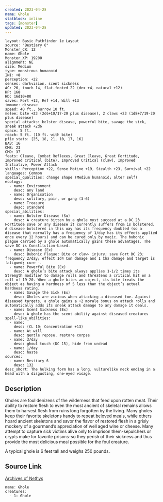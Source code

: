 ```yaml
---
created: 2023-04-28
name: Ghole
statblock: inline
tags: [monster]
updated: 2023-04-28
---
```

```statblock
layout: Basic Pathfinder 1e Layout
source: "Bestiary 6"
Monster_CR: 12
name: Ghole
Monster_XP: 19200
alignment: NE
size: Medium
type: monstrous humanoid
INI: +8
perception: +22
senses: darkvision, scent sickness
AC: 26, touch 14, flat-footed 22 (dex +4, natural +12)
HP: 168
HD: 16d10+80
saves: Fort +12, Ref +14, Will +13
immune: disease
speed: 40 ft., burrow 10 ft.
melee: bite +23 (2d6+10/17-20 plus disease), 2 claws +23 (1d8+7/19-20 plus disease)
special_attacks: bolster disease, powerful bite, savage the sick, sneak attack +2d6
space: 5 ft.
reach: 5 ft. (10 ft. with bite)
pf1e_stats: [25, 18, 21, 10, 17, 16]
BAB: 16
CMB: 23
CMD: 37
feats: Cleave, Combat Reflexes, Great Cleave, Great Fortitude, Improved Critical (bite), Improved Critical (claw), Improved Initiative, Power Attack
skills: Perception +22, Sense Motive +19, Stealth +23, Survival +22
languages: Common
special_qualities: change shape (Medium humanoid; alter self)
ecology:
  - name: Environment
    desc: any land
  - name: Organisation
    desc: solitary, pair, or gang (3-6)
  - name: Treasure
    desc: standard
special_abilities:
  - name: Bolster Disease (Su)
    desc: A creature bitten by a ghole must succeed at a DC 23 Fortitude save or any disease it currently suffers from is bolstered. A disease bolstered in this way has its frequency doubled (so a disease that normally has a frequency of 1/day has its effects applied once every 12 hours) and can be cured only by magic. The bubonic plague carried by a ghole automatically gains these advantages. The save DC is Constitution-based.
  - name: Disease (Ex)
    desc: Bubonic Plague: Bite or claw- injury; save Fort DC 23; frequency 2/day; effect 1d4 Con damage and 1 Cha damage and target is fatigued; cure -.
  - name: Powerful Bite (Ex)
    desc: A ghole’s bite attack always applies 1-1/2 times its Strength modifier to damage rolls and threatens a critical hit on a roll of 19-20. When a ghole bites an object, its bite treats the object as having a hardness of 5 less than the object’s actual hardness rating.
  - name: Savage the Sick (Ex)
    desc: Gholes are vicious when attacking a diseased foe. Against diseased targets, a ghole gains a +2 morale bonus on attack rolls and automatically adds its sneak attack damage to any damage it deals.
  - name: Scent Sickness (Ex)
    desc: A ghole has the scent ability against diseased creatures
spell-like_abilities:
  - name:
    desc: (CL 10; Concentration +13)
  - name: At will
    desc: gentle repose, restore corpse
  - name: 3/day
    desc: ghoul touch (DC 15), hide from undead
  - name: 1/day
    desc: haste
sources:
  - name: Bestiary 6
    desc: 132
desc_short: The hulking form has a long, vulturelike neck ending in a head with a disgusting, one-eyed visage.
```
## Description
Gholes are foul denizens of the wilderness that feed upon rotten meat. Their ability to restore flesh to even the most ancient of skeletal remains allows them to harvest flesh from ruins long forgotten by the living. Many gholes keep their favorite skeletons handy to repeat beloved meals, while others hoard ancient skeletons and savor the flavor of restored flesh in a grisly mockery of a gourmand’s appreciation of well aged wine or cheese. Many attempt to capture sick victims alive only to imprison them-sepulchers or crypts make for favorite prisons-so they perish of their sickness and thus provide the most delicious meal possible for the foul creature. 

A typical ghole is 6 feet tall and weighs 250 pounds.
## Source Link
[Archives of Nethys](https://aonprd.com/MonsterDisplay.aspx?ItemName=Ghole)
```encounter-table
name: Ghole
creatures:
  - 1: Ghole
```
